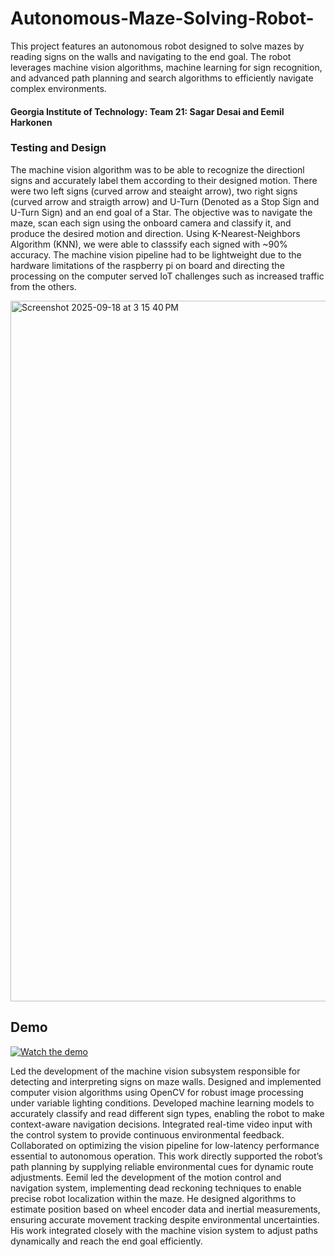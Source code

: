# Autonomous-Maze-Solving-Robot-
This project features an autonomous robot designed to solve mazes by reading signs on the walls and navigating to the end goal. The robot leverages machine vision algorithms, machine learning for sign recognition, and advanced path planning and search algorithms to efficiently navigate complex environments.

#### Georgia Institute of Technology: Team 21: Sagar Desai and Eemil Harkonen 



### Testing and Design
The machine vision algorithm was to be able to recognize the directionl signs and accurately label them according to their designed motion. There were two left signs (curved arrow and steaight arrow), two right signs (curved arrow and straigth arrow) and U-Turn (Denoted as a Stop Sign and U-Turn Sign) and an end goal of a Star. The objective was to navigate the maze, scan each sign using the onboard camera and classify it, and produce the desired motion and direction. Using K-Nearest-Neighbors Algorithm (KNN), we were able to classsify each signed with ~90% accuracy. The machine vision pipeline had to be lightweight due to the hardware limitations of the raspberry pi on board and directing the processing on the computer served IoT challenges such as increased traffic from the others.


<img width="1840" height="1121" alt="Screenshot 2025-09-18 at 3 15 40 PM" src="https://github.com/user-attachments/assets/6ad32580-4bee-446c-baed-73cf36db5188" />




## Demo


[![Watch the demo](https://img.youtube.com/vi/VIDEO_ID/0.jpg)](https://youtu.be/6Tk9iepP2Z4)



Led the development of the machine vision subsystem responsible for detecting and interpreting signs on maze walls. Designed and implemented computer vision algorithms using OpenCV for robust image processing under variable lighting conditions. Developed machine learning models to accurately classify and read different sign types, enabling the robot to make context-aware navigation decisions. Integrated real-time video input with the control system to provide continuous environmental feedback. Collaborated on optimizing the vision pipeline for low-latency performance essential to autonomous operation. This work directly supported the robot’s path planning by supplying reliable environmental cues for dynamic route adjustments. Eemil led the development of the motion control and navigation system, implementing dead reckoning techniques to enable precise robot localization within the maze. He designed algorithms to estimate position based on wheel encoder data and inertial measurements, ensuring accurate movement tracking despite environmental uncertainties. His work integrated closely with the machine vision system to adjust paths dynamically and reach the end goal efficiently. 

